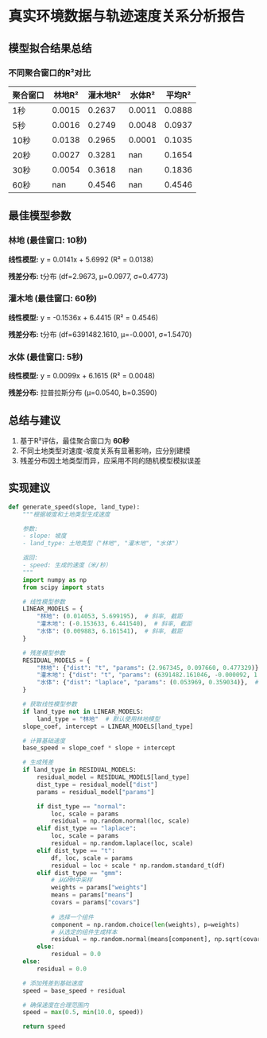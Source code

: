 # 真实环境数据与轨迹速度关系分析报告

## 模型拟合结果总结

### 不同聚合窗口的R²对比

| 聚合窗口 | 林地R² | 灌木地R² | 水体R² | 平均R² |
|---------|-------|---------|-------|-------|
| 1秒 | 0.0015 | 0.2637 | 0.0011 | 0.0888 |
| 5秒 | 0.0016 | 0.2749 | 0.0048 | 0.0937 |
| 10秒 | 0.0138 | 0.2965 | 0.0001 | 0.1035 |
| 20秒 | 0.0027 | 0.3281 | nan | 0.1654 |
| 30秒 | 0.0054 | 0.3618 | nan | 0.1836 |
| 60秒 | nan | 0.4546 | nan | 0.4546 |

## 最佳模型参数

### 林地 (最佳窗口: 10秒)

**线性模型:** y = 0.0141x + 5.6992 (R² = 0.0138)

**残差分布:** t分布 (df=2.9673, μ=0.0977, σ=0.4773)

### 灌木地 (最佳窗口: 60秒)

**线性模型:** y = -0.1536x + 6.4415 (R² = 0.4546)

**残差分布:** t分布 (df=6391482.1610, μ=-0.0001, σ=1.5470)

### 水体 (最佳窗口: 5秒)

**线性模型:** y = 0.0099x + 6.1615 (R² = 0.0048)

**残差分布:** 拉普拉斯分布 (μ=0.0540, b=0.3590)

## 总结与建议

1. 基于R²评估，最佳聚合窗口为 **60秒**
2. 不同土地类型对速度-坡度关系有显著影响，应分别建模
3. 残差分布因土地类型而异，应采用不同的随机模型模拟误差

## 实现建议

```python
def generate_speed(slope, land_type):
    """根据坡度和土地类型生成速度

    参数:
    - slope: 坡度
    - land_type: 土地类型（"林地", "灌木地", "水体"）

    返回:
    - speed: 生成的速度（米/秒）
    """
    import numpy as np
    from scipy import stats

    # 线性模型参数
    LINEAR_MODELS = {
        "林地": (0.014053, 5.699195),  # 斜率, 截距
        "灌木地": (-0.153633, 6.441540),  # 斜率, 截距
        "水体": (0.009883, 6.161541),  # 斜率, 截距
    }

    # 残差模型参数
    RESIDUAL_MODELS = {
        "林地": {"dist": "t", "params": (2.967345, 0.097660, 0.477329)},  # df, μ, σ
        "灌木地": {"dist": "t", "params": (6391482.161046, -0.000092, 1.546952)},  # df, μ, σ
        "水体": {"dist": "laplace", "params": (0.053969, 0.359034)},  # μ, b
    }

    # 获取线性模型参数
    if land_type not in LINEAR_MODELS:
        land_type = "林地"  # 默认使用林地模型
    slope_coef, intercept = LINEAR_MODELS[land_type]

    # 计算基础速度
    base_speed = slope_coef * slope + intercept

    # 生成残差
    if land_type in RESIDUAL_MODELS:
        residual_model = RESIDUAL_MODELS[land_type]
        dist_type = residual_model["dist"]
        params = residual_model["params"]

        if dist_type == "normal":
            loc, scale = params
            residual = np.random.normal(loc, scale)
        elif dist_type == "laplace":
            loc, scale = params
            residual = np.random.laplace(loc, scale)
        elif dist_type == "t":
            df, loc, scale = params
            residual = loc + scale * np.random.standard_t(df)
        elif dist_type == "gmm":
            # 从GMM中采样
            weights = params["weights"]
            means = params["means"]
            covars = params["covars"]
            
            # 选择一个组件
            component = np.random.choice(len(weights), p=weights)
            # 从选定的组件生成样本
            residual = np.random.normal(means[component], np.sqrt(covars[component]))
        else:
            residual = 0.0
    else:
        residual = 0.0

    # 添加残差到基础速度
    speed = base_speed + residual

    # 确保速度在合理范围内
    speed = max(0.5, min(10.0, speed))

    return speed
```
